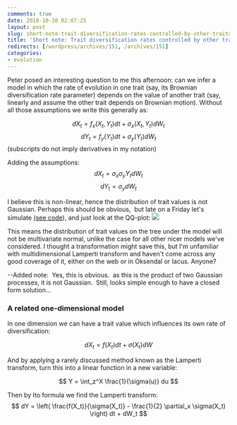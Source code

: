 ```yaml
---
comments: true
date: 2010-10-30 02:07:25
layout: post
slug: short-note-trait-diversification-rates-controlled-by-other-traits
title: 'Short note: Trait diversification rates controlled by other traits'
redirects: [/wordpress/archives/151, /archives/151]
categories:
- evolution
---
```


Peter posed an interesting question to me this afternoon: can we infer a model in which the rate of evolution in one trait (say, its Brownian diversification rate parameter) depends on the value of another trait (say, linearly and assume the other trait depends on Brownian motion).  Without all those assumptions we write this generally as:

$$ dX_t = f_x(X_t, Y_t) dt + \sigma_x(X_t, Y_t) d W_t $$
$$ dY_t = f_y(Y_t) dt + \sigma_y(Y_t) d W_t $$
(subscripts do not imply derivatives in my notation)

Adding the assumptions:
$$ dX_t =  \sigma_x \sigma_y Y_t d W_t $$
$$ dY_t = \sigma_y d W_t $$

I believe this is non-linear, hence the distribution of trait values is not Gaussian.  Perhaps this should be obvious,  but late on a Friday let's simulate [(see code](http://github.com/cboettig/Comparative-Phylogenetics/blob/a27d60618f116fa167e15a077abaf54fb88fd258/demos/peters_Q.R)), and just look at the QQ-plot:
![]( http://farm2.staticflickr.com/1406/5127610208_edb73d6483_o.png )


This means the distribution of trait values on the tree under the model will not be multivariate normal, unlike the case for all other nicer models we've considered.  I thought a transformation might save this, but I'm unfamiliar with multidimensional Lamperti transform and haven't come across any good coverage of it, either on the web or in Oksendal or Iacus.  Anyone?

--Added note:  Yes, this is obvious.  as this is the product of two Gaussian processes, it is not Gaussian.  Still, looks simple enough to have a closed form solution...


### A related one-dimensional model


In one dimension we can have a trait value which influences its own rate of diversification:

$$ dX_t = f(X_t) dt + \sigma(X_t) dW $$

And by applying a rarely discussed method known as the Lamperti transform, turn this into a linear function in a new variable:

$$ Y = \int_z^X \frac{1}{\sigma(u)} du $$

Then by Ito formula we find the Lamperti transform:
$$ dY = \left( \frac{f(X_t)}{\sigma(X_t)} - \frac{1}{2} \partial_x \sigma(X_t) \right) dt + dW_t $$

